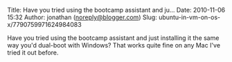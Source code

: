 Title: Have you tried using the bootcamp assistant and ju...
Date: 2010-11-06 15:32
Author: jonathan (noreply@blogger.com)
Slug: ubuntu-in-vm-on-os-x/7790759971624984083

Have you tried using the bootcamp assistant and just installing it the
same way you'd dual-boot with Windows? That works quite fine on any Mac
I've tried it out before.

